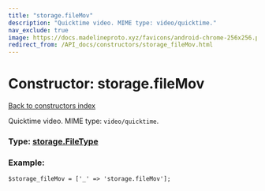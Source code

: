 ```yaml
---
title: "storage.fileMov"
description: "Quicktime video. MIME type: video/quicktime."
nav_exclude: true
image: https://docs.madelineproto.xyz/favicons/android-chrome-256x256.png
redirect_from: /API_docs/constructors/storage_fileMov.html
---
```

# Constructor: storage.fileMov  
[Back to constructors index](/API_docs/constructors/index.html)



Quicktime video. MIME type: `video/quicktime`.




### Type: [storage.FileType](/API_docs/types/storage.FileType.html)


### Example:

```
$storage_fileMov = ['_' => 'storage.fileMov'];
```  

